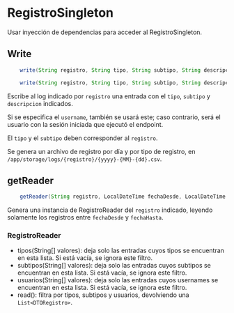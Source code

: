 # RegistroSingleton

Usar inyección de dependencias para acceder al RegistroSingleton.

## Write

``` java
    write(String registro, String tipo, String subtipo, String descripcion);

    write(String registro, String tipo, String subtipo, String descripcion, String username);
```

Escribe al log indicado por `registro` una entrada con el `tipo`, `subtipo` y `descripcion` indicados.

Si se especifica el `username`, también se usará este; caso contrario, será el usuario con la sesión iniciada que ejecutó el endpoint.

El `tipo` y el `subtipo` deben corresponder al `registro`.

Se genera un archivo de registro por día y por tipo de registro, en `/app/storage/logs/{registro}/{yyyy}-{MM}-{dd}.csv`.

## getReader

``` java
    getReader(String registro, LocalDateTime fechaDesde, LocalDateTime fechaHasta)
```

Genera una instancia de RegistroReader del `registro` indicado, leyendo solamente los registros entre `fechaDesde` y `fechaHasta`.

### RegistroReader

* tipos(String[] valores): deja solo las entradas cuyos tipos se encuentran en esta lista. Si está vacía, se ignora este filtro.
* subtipos(String[] valores): deja solo las entradas cuyos subtipos se encuentran en esta lista. Si está vacía, se ignora este filtro.
* usuarios(String[] valores): deja solo las entradas cuyos usernames se encuentran en esta lista. Si está vacía, se ignora este filtro.
* read(): filtra por tipos, subtipos y usuarios, devolviendo una `List<DTORegistro>`.

